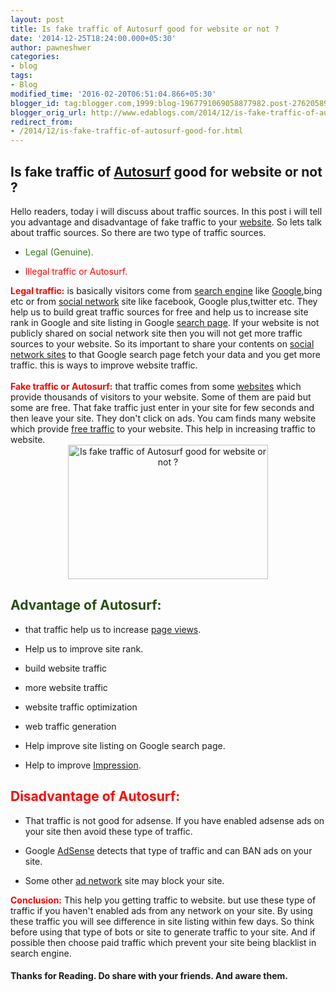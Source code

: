 ```yaml
---
layout: post
title: Is fake traffic of Autosurf good for website or not ?
date: '2014-12-25T18:24:00.000+05:30'
author: pawneshwer
categories:
- blog
tags:
- Blog
modified_time: '2016-02-20T06:51:04.866+05:30'
blogger_id: tag:blogger.com,1999:blog-1967791069058877982.post-2762058975104702042
blogger_orig_url: http://www.edablogs.com/2014/12/is-fake-traffic-of-autosurf-good-for.html
redirect_from:
- /2014/12/is-fake-traffic-of-autosurf-good-for.html
---
```


<div dir="ltr" style="text-align: left;"><h2 style="text-align: left;">Is fake traffic of <a href="http://en.wikipedia.org/wiki/Autosurf" rel="wikipedia" target="_blank" title="Autosurf">Autosurf</a> good for website or not ?</h2>Hello readers, today i will discuss about traffic sources. In this post i will tell you advantage and disadvantage of fake traffic to your <a href="http://en.wikipedia.org/wiki/Website" rel="wikipedia" target="_blank" title="Website">website</a>. So lets talk about traffic sources. So there are two type of traffic sources.<br /><ul style="text-align: left;"><li><span style="color: #38761d;">Legal (Genuine).</span></li></ul><ul style="text-align: left;"><li><span style="color: red;">Illegal traffic or Autosurf.</span></li></ul><span style="color: red;"><b>Legal traffic:</b></span> is basically visitors come from <a href="http://en.wikipedia.org/wiki/Web_search_engine" rel="wikipedia" target="_blank" title="Web search engine">search engine</a> like <a href="http://www.google.com/" rel="homepage" target="_blank" title="Google">Google</a>,bing etc or from <a href="http://en.wikipedia.org/wiki/Social_network" rel="wikipedia" target="_blank" title="Social network">social network</a> site like facebook, Google plus,twitter etc. They help us to build great traffic sources for free and help us to increase site rank in Google and site listing in Google <a href="http://maps.google.com/maps?ll=27.9663888889,-111.378333333&amp;spn=0.1,0.1&amp;q=27.9663888889,-111.378333333%20(San%20Pedro%20Nolasco%20Island)&amp;t=h" rel="geolocation" target="_blank" title="San Pedro Nolasco Island">search page</a>. If your website is not publicly shared on social network site then you will not get more traffic sources to your website. So its important to share your contents on <a href="http://en.wikipedia.org/wiki/Social_networking_service" rel="wikipedia" target="_blank" title="Social networking service">social network sites</a> to that Google search page fetch your data and you get more traffic. this is ways to improve website traffic.<br /><br /><span style="color: red;"><b>Fake traffic or Autosurf:</b></span> that traffic comes from some <a href="http://en.wikipedia.org/wiki/Website" rel="wikipedia" target="_blank" title="Website">websites</a> which provide thousands of visitors to your website. Some of them are paid but some are free. That fake traffic just enter in your site for few seconds and then leave your site. They don't click on ads. You cam finds many website which provide <a href="http://www.freetrafficsystem.com/" rel="homepage" target="_blank" title="website traffic">free traffic</a> to your website. This help in increasing traffic to website.<br /><div style="clear: both; text-align: center;"><a href="http://www.trickspapa.com/wp-content/uploads/2014/12/ID-10015683.jpg" style="margin-left: 1em; margin-right: 1em;"><img alt="Is fake traffic of Autosurf good for website or not ?" border="0" src="http://www.trickspapa.com/wp-content/uploads/2014/12/ID-10015683.jpg" height="215" title="Is fake traffic of Autosurf good for website or not ?" width="320" /></a></div><h2 style="text-align: left;"><span style="color: #274e13;">Advantage of Autosurf:</span></h2><ul style="text-align: left;"><li>that traffic help us to increase <a href="http://en.wikipedia.org/wiki/Page_view" rel="wikipedia" target="_blank" title="Page view">page views</a>.</li></ul><ul style="text-align: left;"><li>Help us to improve site rank.</li></ul><ul style="text-align: left;"><li>build website traffic</li></ul><ul style="text-align: left;"><li>more website traffic</li></ul><ul style="text-align: left;"><li>website traffic optimization</li></ul><ul style="text-align: left;"><li>web traffic generation</li></ul><ul style="text-align: left;"><li>Help improve site listing on Google search page.</li></ul><ul style="text-align: left;"><li>Help to improve <a href="http://en.wikipedia.org/wiki/Viewable_Impression" rel="wikipedia" target="_blank" title="Viewable Impression">Impression</a>.</li></ul><h2 style="text-align: left;"><span style="color: red;">Disadvantage of Autosurf:</span></h2><ul style="text-align: left;"><li>That traffic is not good for adsense. If you have enabled adsense ads on your site then avoid these type of traffic.</li></ul><ul style="text-align: left;"><li>Google <a href="http://www.google.com/adsense" rel="homepage" target="_blank" title="AdSense">AdSense</a> detects that type of traffic and can BAN ads on your site.</li></ul><ul style="text-align: left;"><li>Some other <a href="http://en.wikipedia.org/wiki/Advertising_network" rel="wikipedia" target="_blank" title="Advertising network">ad network</a> site may block your site.</li></ul><div style="text-align: left;"><span style="color: red;"><b>Conclusion:</b></span> This help you getting traffic to website. but use these type of traffic if you haven't enabled ads from any network on your site. By using these traffic you will see difference in site listing within few days. So think before using that type of bots or site to generate traffic to your site. And if possible then choose paid traffic which prevent your site being blacklist in search engine.</div><h4 style="text-align: left;">Thanks for Reading. Do share with your friends. And aware them.</h4></div>